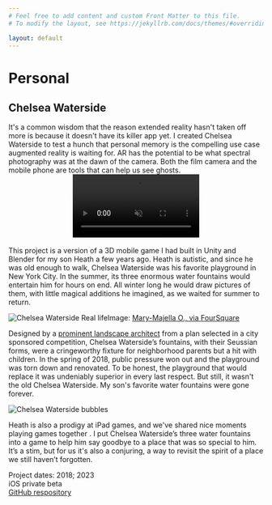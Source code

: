 ```yaml
---
# Feel free to add content and custom Front Matter to this file.
# To modify the layout, see https://jekyllrb.com/docs/themes/#overriding-theme-defaults

layout: default
---
```

<a name="top"></a>

<h1>Personal</h1>
<h2>Chelsea Waterside</h2>

It's a common wisdom that the reason extended reality hasn't taken off more is because it doesn't have its killer app yet. I created Chelsea Waterside to test a hunch that personal memory is the compelling use case augmented reality is waiting for. AR has the potential to be what spectral photography was at the dawn of the camera. Both the film camera and the mobile phone are tools that can help us see ghosts.
<br/>
<video autoplay muted loop controls width="250" style="display:block;margin:auto;">
    <source src="/videos/ChelseaWatersideDemo.mp4" type="video/mp4" /> 
</video>
<br/>
This project is a version of a 3D mobile game I had built in Unity and Blender for my son Heath a few years ago. Heath is autistic, and since he was old enough to walk, Chelsea Waterside was his favorite playground in New York City. In the summer, its three enormous water fountains would entertain him for hours on end. All winter long he would draw pictures of them, with little magical additions he imagined, as we waited for summer to return.

<img src="/images/chelseawatersideflickr.jpeg" alt="Chelsea Waterside Real life" />Image: <a href="https://foursquare.com/v/chelsea-waterside-park--playground/44fece65f964a5209a381fe3?openPhotoId=4fecd59ee4b08c945974a34f" target="_blank">Mary-Majella O., via FourSquare</a>

Designed by a <a href="https://www.flickr.com/photos/45398879@N02/4854075152" target="_blank">prominent landscape architect</a> from a plan selected in a city sponsored competition, Chelsea Waterside’s fountains, with their Seussian forms, were a cringeworthy fixture for neighborhood parents but a hit with children. In the spring of 2018, public pressure won out and the playground was torn down and renovated. To be honest, the playground that would replace it was undeniably superior in every last respect. But still, it wasn't the old Chelsea Waterside. My son's favorite water fountains were gone forever.

<img src="/images/CW.bubble.png" alt="Chelsea Waterside bubbles" />

Heath is also a prodigy at iPad games, and  we've shared nice moments playing games together . I put Chelsea Waterside’s three water fountains into a game to help him say goodbye to a place that was so special to him. It’s a stim, but for us it's also a conjuring, a way to revisit the spirit of a place we still haven’t forgotten.


Project dates: 2018; 2023<br/>
iOS private beta<br/>
<a href="https://github.com/Stephen-Hoban/chelsea-waterside-AR/" target="_blank">GitHub respository</a>
